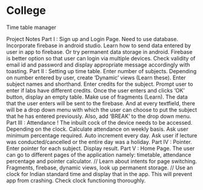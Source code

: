 # College
Time table manager

Project Notes
Part I : Sign up and Login Page. Need to use database. Incorporate firebase in android studio. Learn how to send data entered by user in app to firebase. Or try permanent data storage in android. Firebase is better option so that user can login via multiple devices. Check validity of email id and password and display appropriate message accordingly with toasting.
Part II : Setting up time table. Enter number of subjects. Depending on number entered by user, create ‘Dynamic’ views (Learn these). Enter subject names and shorthand. Enter credits for the subject. Prompt user to enter if labs have different credits. Once the user enters and clicks ‘OK’ button, display an empty table. Make use of fragments (Learn). The data that the user enters will be sent to the firebase. And at every textfield, there will be a drop down menu with which the user can choose to put the subject that he has entered previously. Also, add ‘BREAK’ to the drop down menu. 
Part III : Attendance ! The inbuilt cock of the device needs to be accessed. Depending on the clock. Calculate attendance on weekly basis. Ask user minimum percentage required. Auto increment every day. Ask user if lecture was conducted/cancelled or the entire day was a holiday.
Part IV : Pointer. Enter pointer for each subject. Display result.
Part V : Home Page. The user can go to different pages of the application namely: timetable, attendance percentage and pointer calculator.
// Learn about intents for page switching. Fragments, firebase, dynamic views, look up permanent storage.
// Use an clock for Indian standard time and display that in the app. This will prevent app from crashing. Check clock functioning thoroughly.



